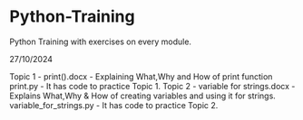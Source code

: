 # Python-Training
Python Training with exercises on every module.

27/10/2024

Topic 1 - print().docx - Explaining What,Why and How of print function 
print.py - It has code to practice Topic 1.
Topic 2 - variable for strings.docx - Explains What,Why & How of creating variables and using it for strings.
variable_for_strings.py - It has code to practice Topic 2.
